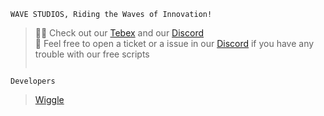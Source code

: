```
WAVE STUDIOS, Riding the Waves of Innovation!
```
  
> 🙋‍♀️ Check out our [Tebex](https://wave-studios.tebex.io/) and our [Discord](https://discord.gg/Vcwr7KUEMm)  
> 🥰 Feel free to open a ticket or a issue in our [Discord](https://discord.gg/Vcwr7KUEMm) if you have any trouble with our free scripts  
```  ```
```
Developers
```
> [Wiggle](https://github.com/wigglept)
